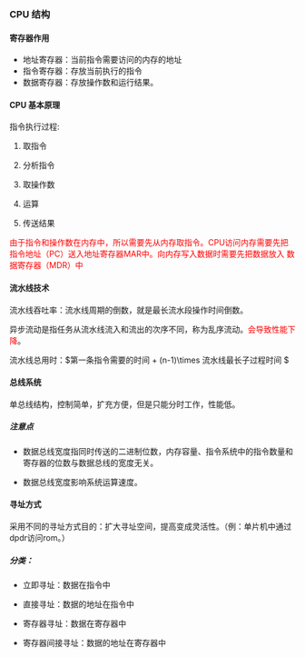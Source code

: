 ### CPU 结构

#### 寄存器作用

- 地址寄存器：当前指令需要访问的内存的地址
- 指令寄存器：存放当前执行的指令
- 数据寄存器：存放操作数和运行结果。

#### CPU 基本原理

指令执行过程:

1. 取指令

2. 分析指令

3. 取操作数

4. 运算

5. 传送结果

<font color='red'>由于指令和操作数在内存中，所以需要先从内存取指令。CPU访问内存需要先把指令地址（PC）送入地址寄存器MAR中。向内存写入数据时需要先把数据放入 数据寄存器（MDR）中</font>

#### 流水线技术

流水线吞吐率：流水线周期的倒数，就是最长流水段操作时间倒数。<br>

异步流动是指任务从流水线流入和流出的次序不同，称为乱序流动。<font color='red'>会导致性能下降</font>。<br>

流水线总用时：$第一条指令需要的时间 + (n-1)\times 流水线最长子过程时间 $<br>

#### 总线系统

单总线结构，控制简单，扩充方便，但是只能分时工作，性能低。

##### 注意点

- 数据总线宽度指同时传送的二进制位数，内存容量、指令系统中的指令数量和寄存器的位数与数据总线的宽度无关。

- 数据总线宽度影响系统运算速度。

#### 寻址方式

采用不同的寻址方式目的：扩大寻址空间，提高变成灵活性。（例：单片机中通过dpdr访问rom。）

##### 分类：

- 立即寻址：数据在指令中

- 直接寻址：数据的地址在指令中

- 寄存器寻址：数据在寄存器中

- 寄存器间接寻址：数据的地址在寄存器中
